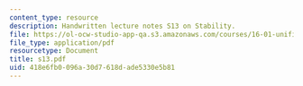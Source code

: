 ```yaml
---
content_type: resource
description: Handwritten lecture notes S13 on Stability.
file: https://ol-ocw-studio-app-qa.s3.amazonaws.com/courses/16-01-unified-engineering-i-ii-iii-iv-fall-2005-spring-2006/418e6fb0096a30d7618dade5330e5b81_s13.pdf
file_type: application/pdf
resourcetype: Document
title: s13.pdf
uid: 418e6fb0-096a-30d7-618d-ade5330e5b81
---
```

